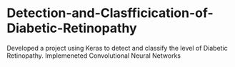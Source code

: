 # Detection-and-Clasfficication-of-Diabetic-Retinopathy
Developed a project using Keras to detect and classify the level of Diabetic Retinopathy. Implemeneted Convolutional Neural Networks
